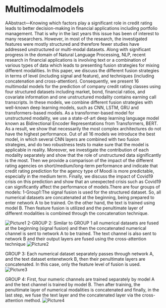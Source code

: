 
# Multimodalmodels

AAbstract—Knowing which factors play a significant role in credit rating leads to better decision-making in financial applications including portfolio management. That is why in the last years this issue has been of interest to many researchers. However, in most of the research, the investigated features were mostly structured and therefore fewer studies have addressed unstructured or multi-modal datasets. Along with significant progress in the domain of Natural Language Processing, NLP, recent research in financial applications is involving text or a combination of various types of data which leads to presenting fusion strategies for mixing different modalities. In this paper, we discuss the different fusion strategies in terms of level (including signal and feature), and techniques (including concatenation and cross-attention). Consequently, we present 16 multimodal models for the prediction of company credit rating classes using four structured datasets including market, bond, financial ratios, and covariate information and one unstructured modality contains earning call transcripts. In these models, we combine different fusion strategies with well-known deep learning models, such as CNN, LSTM, GRU and transformers-based models. As a transformer-based model for unstructured modality, we use a state-of-art deep learning language model known as Bidirectional Encoder Representations from Transformers, BERT. As a result, we show that necessarily the most complex architectures do not have the highest performance. Out of all 16 models we introduce the best model, in which several CNN layers are combined with two fusion strategies, and do two robustness tests to make sure that the model is applicable in reality. Moreover, we investigate the contribution of each modality separately and show that the role of unstructured data significantly is the most. Then we provide a comparison of the impact of the different rating agencies on short/medium/long-term performance and indicate that credit rating prediction for the agency type of Moodi is more predictable, especially in the medium term. Finally, we discuss the impact of Covid19 crisis on this prediction and show that an unexpected crisis such as Covid19 can significantly affect the performance of models.There are four groups of models: 1-Group1:The signal fusion is used for the structured dataset. So, all numerical datasets are concatenated at the beginning, being prepared to enter network A to be trained. On the other hand, the text is trained using model B. Then feature fusion is utilized and the penultimate layer of different modalities is combined through the concatenation technique.

![Picture1](https://user-images.githubusercontent.com/98291003/212764180-f777dfcd-cf8b-40ef-bc9f-d4d789506f06.png)
2-GROUP 2: Similar to GROUP 1 all numerical datasets are fused at the beginning (signal fusion) and then the concatenated numerical channel is sent to network A to be trained. The text channel is also sent to network B and their output layers are fused using the cross-attention technique
![Picture2](https://user-images.githubusercontent.com/98291003/212764936-2e3499b5-6798-4e0c-97aa-19c9e41d90f3.png)

 GROUP 3: Each numerical dataset separately passes through network A, and the text dataset entenetwork B, then their penultimate layers are concatenated.
In this case, only the feature level of fusion is used.
![Picture3](https://user-images.githubusercontent.com/98291003/212764962-0c1a5d2f-0b2a-4ef9-a303-f6995135dd72.png)

GROUP 4: First, four numeric channels are trained separately by model A and the text channel is trained by model B. Then after training, the penultimate layer of numerical modalities is concatenated and finally, in the last step, we fuse the text layer and the concatenated layer via the cross-attention method.
![Picture4](https://user-images.githubusercontent.com/98291003/212764981-e3acdb28-c075-495f-a3bf-cebed2bd3030.png)



